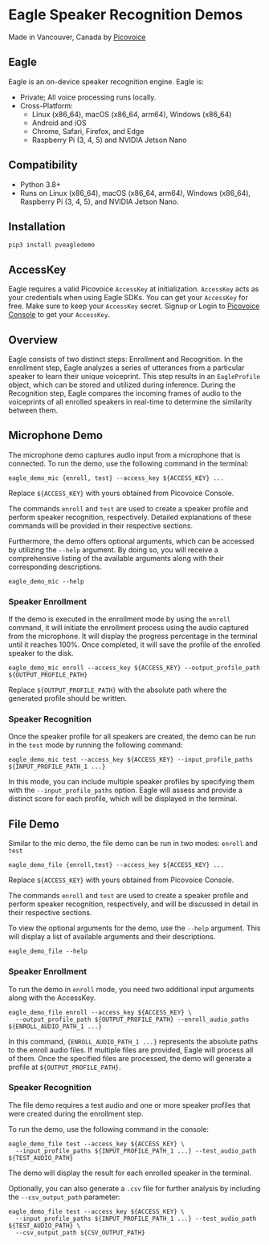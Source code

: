 # Eagle Speaker Recognition Demos

Made in Vancouver, Canada by [Picovoice](https://picovoice.ai)

## Eagle

Eagle is an on-device speaker recognition engine. Eagle is:

- Private; All voice processing runs locally.
- Cross-Platform:
    - Linux (x86_64), macOS (x86_64, arm64), Windows (x86_64)
    - Android and iOS
    - Chrome, Safari, Firefox, and Edge
    - Raspberry Pi (3, 4, 5) and NVIDIA Jetson Nano

## Compatibility

- Python 3.8+
- Runs on Linux (x86_64), macOS (x86_64, arm64), Windows (x86_64), Raspberry Pi (3, 4, 5), and NVIDIA Jetson Nano.

## Installation

```console
pip3 install pveagledemo
```

## AccessKey

Eagle requires a valid Picovoice `AccessKey` at initialization. `AccessKey` acts as your credentials when using Eagle
SDKs. You can get your `AccessKey` for free. Make sure to keep your `AccessKey` secret.
Signup or Login to [Picovoice Console](https://console.picovoice.ai/) to get your `AccessKey`.

## Overview

Eagle consists of two distinct steps: Enrollment and Recognition. In the enrollment step, Eagle analyzes a series of
utterances from a particular speaker to learn their unique voiceprint. This step results in an `EagleProfile` object,
which can be stored and utilized during inference. During the Recognition step, Eagle compares the incoming frames of
audio to the voiceprints of all enrolled speakers in real-time to determine the similarity between them.

## Microphone Demo

The microphone demo captures audio input from a microphone that is connected. To run the demo, use the following command
in the terminal:

```console
eagle_demo_mic {enroll, test} --access_key ${ACCESS_KEY} ...
```

Replace `${ACCESS_KEY}` with yours obtained from Picovoice Console.

The commands `enroll` and `test` are used to create a speaker profile and perform speaker recognition, respectively.
Detailed explanations of these commands will be provided in their respective sections.

Furthermore, the demo offers optional arguments, which can be accessed by utilizing the `--help` argument. By doing so,
you will receive a comprehensive listing of the available arguments along with their corresponding descriptions.

```console
eagle_demo_mic --help
```

### Speaker Enrollment

If the demo is executed in the enrollment mode by using the `enroll` command, it will initiate the enrollment process
using the audio captured from the microphone. It will display the progress percentage in the terminal until it reaches
100%. Once completed, it will save the profile of the enrolled speaker to the disk.

```console
eagle_demo_mic enroll --access_key ${ACCESS_KEY} --output_profile_path ${OUTPUT_PROFILE_PATH}
``````

Replace `${OUTPUT_PROFILE_PATH}` with the absolute path where the generated profile should be written.

### Speaker Recognition

Once the speaker profile for all speakers are created, the demo can be run in the `test` mode by running the following
command:

```console
eagle_demo_mic test --access_key ${ACCESS_KEY} --input_profile_paths ${INPUT_PROFILE_PATH_1 ...}
```

In this mode, you can include multiple speaker profiles by specifying them with the `--input_profile_paths` option.
Eagle will assess and provide a distinct score for each profile, which will be displayed in the terminal.

## File Demo

Similar to the mic demo, the file demo can be run in two modes: `enroll` and `test`

```console
eagle_demo_file {enroll,test} --access_key ${ACCESS_KEY} ...
```

Replace `${ACCESS_KEY}` with yours obtained from Picovoice Console.

The commands `enroll` and `test` are used to create a speaker profile and perform speaker recognition, respectively, and
will be discussed in detail in their respective sections.

To view the optional arguments for the demo, use the `--help` argument. This will display a list of available arguments
and their descriptions.

```console
eagle_demo_file --help
```

### Speaker Enrollment

To run the demo in `enroll` mode, you need two additional input arguments along with the AccessKey.

```console
eagle_demo_file enroll --access_key ${ACCESS_KEY} \
  --output_profile_path ${OUTPUT_PROFILE_PATH} --enroll_audio_paths ${ENROLL_AUDIO_PATH_1 ...} 
```

In this command, `{ENROLL_AUDIO_PATH_1 ...}` represents the absolute paths to the enroll audio files. If multiple files
are provided, Eagle will process all of them. Once the specified files are processed, the demo will generate a profile at
`${OUTPUT_PROFILE_PATH}`.

### Speaker Recognition

The file demo requires a test audio and one or more speaker profiles that were created during the enrollment step.

To run the demo, use the following command in the console:

```console
eagle_demo_file test --access_key ${ACCESS_KEY} \
  --input_profile_paths ${INPUT_PROFILE_PATH_1 ...} --test_audio_path ${TEST_AUDIO_PATH}
```

The demo will display the result for each enrolled speaker in the terminal.

Optionally, you can also generate a `.csv` file for further analysis by including the `--csv_output_path` parameter:

```console
eagle_demo_file test --access_key ${ACCESS_KEY} \
  --input_profile_paths ${INPUT_PROFILE_PATH_1 ...} --test_audio_path ${TEST_AUDIO_PATH} \
  --csv_output_path ${CSV_OUTPUT_PATH}
```
